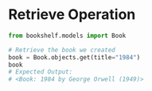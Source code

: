 # Retrieve Operation

```python
from bookshelf.models import Book

# Retrieve the book we created
book = Book.objects.get(title="1984")
book
# Expected Output:
# <Book: 1984 by George Orwell (1949)>
